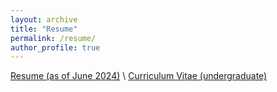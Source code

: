 ```yaml
---
layout: archive
title: "Resume"
permalink: /resume/
author_profile: true
---
```



[Resume (as of June 2024)](http://ChirayuSalgarkar.github.io/files/CSalgarkarResume.pdf) \ [Curriculum Vitae (undergraduate)](http://ChirayuSalgarkar.github.io/files/CSalgarkarCVUndergrad.pdf)

